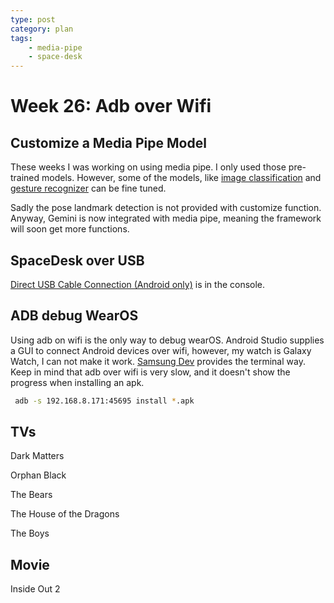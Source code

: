 ```yaml
---
type: post
category: plan
tags:
    - media-pipe
    - space-desk
---
```

# Week 26: Adb over Wifi

## Customize a Media Pipe Model

These weeks I was working on using media pipe. I only used those pre-trained models. However, some of the models, like [image classification](https://ai.google.dev/edge/mediapipe/solutions/customization/image_classifier) and [gesture recognizer](https://ai.google.dev/edge/mediapipe/solutions/customization/gesture_recognizer) can be fine tuned.

Sadly the pose landmark detection is not provided with customize function. Anyway, Gemini is now integrated with media pipe, meaning the framework will soon get more functions.

## SpaceDesk over USB

[Direct USB Cable Connection (Android only)](https://www.spacedesk.net/dt-documentation/connecting-a-new-display-monitor-over-the-usb-cable/android-usb-cable-connection/) is in the console.

## ADB debug WearOS

Using adb on wifi is the only way to debug wearOS. Android Studio supplies a GUI to connect Android devices over wifi, however, my watch is Galaxy Watch, I can not make it work. [Samsung Dev](https://developer.samsung.com/sdp/blog/en/2024/04/30/connect-galaxy-watch-to-android-studio-over-wi-fi) provides the terminal way. Keep in mind that adb over wifi is very slow, and it doesn't show the progress when installing an apk.

```sh
 adb -s 192.168.8.171:45695 install *.apk
```

## TVs

Dark Matters

Orphan Black

The Bears

The House of the Dragons

The Boys

## Movie

Inside Out 2
